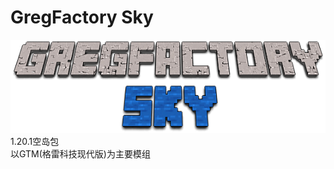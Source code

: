 # GregFactory Sky
![Title](https://github.com/ProgregssTeam/GregFactory-Sky/blob/main/Title.png)
1.20.1空岛包<br>
以GTM(格雷科技现代版)为主要模组
